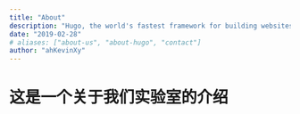 ```yaml
---
title: "About"
description: "Hugo, the world's fastest framework for building websites"
date: "2019-02-28"
# aliases: ["about-us", "about-hugo", "contact"]
author: "ahKevinXy"
---
```



# 这是一个关于我们实验室的介绍